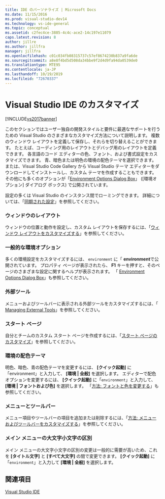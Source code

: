 ```yaml
---
title: IDE のパーソナライズ | Microsoft Docs
ms.date: 11/15/2016
ms.prod: visual-studio-dev14
ms.technology: vs-ide-general
ms.topic: conceptual
ms.assetid: c2fec4ce-3885-4c4c-ace2-14c197e11079
caps.latest.revision: 8
author: jillre
ms.author: jillfra
manager: jillfra
ms.openlocfilehash: c01c034fb08315737c57ef8674230b837a9fa6de
ms.sourcegitcommit: a8e8f4bd5d508da34bbe9f2d4d9fa94da0539de0
ms.translationtype: MTE95
ms.contentlocale: ja-JP
ms.lasthandoff: 10/19/2019
ms.locfileid: "72670337"
---
```

# <a name="personalizing-the-visual-studio-ide"></a>Visual Studio IDE のカスタマイズ
[!INCLUDE[vs2017banner](../includes/vs2017banner.md)]

このセクションではユーザー独自の開発スタイルと要件に最適なサポートを行うための Visual Studio のさまざまなカスタマイズ方法について説明します。 複数のウィンドウ レイアウトを定義して保存し、それらを切り替えることができます。 たとえば、コーディング用のレイアウトとデバッグ用のレイアウトを定義できます。 各言語のコード エディターの色、フォント、および書式設定をカスタマイズできます。 青、暗色または明色の環境の配色テーマを選択できます。または、Visual Studio Code Gallery から Visual Studio テーマ エディターをダウンロードしてインストールし、カスタム テーマを作成することもできます。 その他にも多くのオプションが「[Environment Options Dialog Box](../ide/reference/environment-options-dialog-box.md)」 ([環境オプション] ダイアログ ボックス) で公開されています。

 設定の多くは Visual Studio のインスタンス間でローミングできます。 詳細については、「[同期された設定](../ide/synchronized-settings-in-visual-studio.md)」を参照してください。

### <a name="window-layouts"></a>ウィンドウのレイアウト
 ウィンドウの位置と動作を設定し、カスタム レイアウトを保存するには、「[ウィンドウ レイアウトをカスタマイズする](../ide/customizing-window-layouts-in-visual-studio.md)」を参照してください。

### <a name="general-environment-options"></a>一般的な環境オプション
 多くの環境設定をカスタマイズするには、 `environment` に「 **environment**で公開されています。 プロパティ ページが表示されたら、  **F1** キーを押すと、そのページのさまざまな設定に関するヘルプが表示されます。 「 [Environment Options Dialog Box](../ide/reference/environment-options-dialog-box.md)」も参照してください。

### <a name="external-tools"></a>外部ツール
 メニューおよびツールバーに表示される外部ツールをカスタマイズするには、「 [Managing External Tools](../ide/managing-external-tools.md)」を参照してください。

### <a name="start-page"></a>スタート ページ
 自分とチームのカスタム スタート ページを作成するには、「[スタート ページのカスタマイズ](../ide/customizing-the-start-page-for-visual-studio.md)」を参照してください。

### <a name="environment-color-themes"></a>環境の配色テーマ
 明色、暗色、青の配色テーマを変更するには、 **[クイック起動]** に「environment」と入力して、 **[環境 &#124; 全般]** を選択します。 エディターで配色オプションを変更するには、 **[クイック起動]** に「`environment`」と入力して、 **[環境 &#124; フォントおよび色]** を選択します。 「[方法: フォントと色を変更する](../ide/how-to-change-fonts-and-colors-in-visual-studio.md)」も参照してください。

### <a name="menus-and-toolbars"></a>メニューとツールバー
 メニュー項目やツールバーの項目を追加または削除するには、「[方法: メニューおよびツールバーをカスタマイズする](../ide/how-to-customize-menus-and-toolbars-in-visual-studio.md)」を参照してください。

### <a name="main-menu-casing"></a>メイン メニューの大文字小文字の区別
 メイン メニューの大文字小文字の区別の変更は一般的に需要が高いため、これを **[タイトル文字]** と **[すべて大文字]** の間で変更できます。 **[クイック起動]** に 「`environment`」と入力して **[環境 &#124; 全般]** を選択します。

## <a name="see-also"></a>関連項目
 [Visual Studio IDE](../ide/visual-studio-ide.md)
